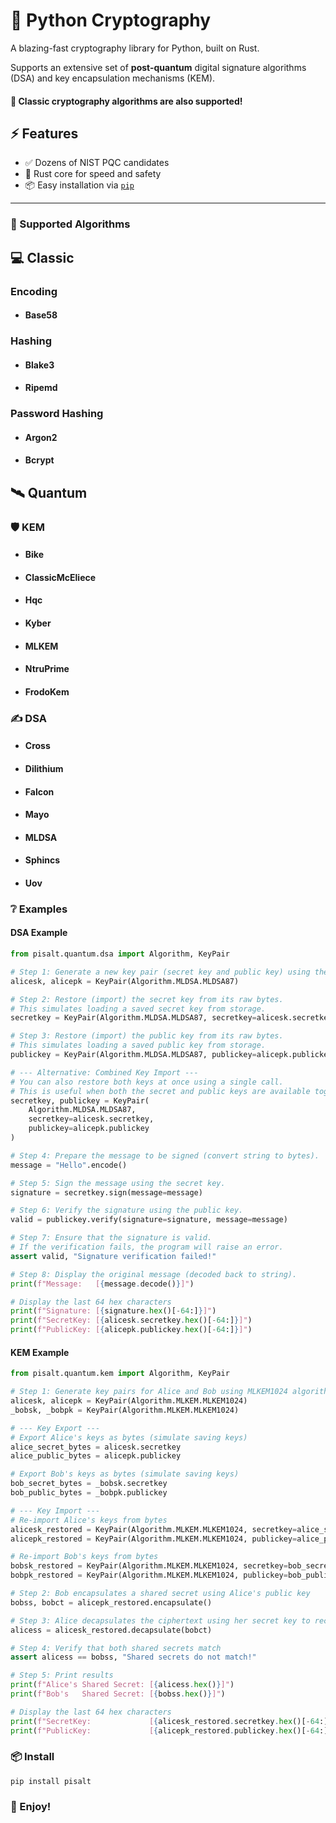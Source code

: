 # 🔐 Python Cryptography

A blazing-fast cryptography library for Python, built on Rust.

Supports an extensive set of **post-quantum** digital signature algorithms (DSA) and key encapsulation mechanisms (KEM).

#### 🚀 Classic cryptography algorithms are also supported!

## ⚡ Features
- ✅ Dozens of NIST PQC candidates 
- 🦀 Rust core for speed and safety
- 📦 Easy installation via [`pip`](https://pip.pypa.io)
---

### 🧬 Supported Algorithms

## 💻 Classic
### Encoding
 - #### Base58
### Hashing
 - #### Blake3
 - #### Ripemd
### Password Hashing
 - #### Argon2
 - #### Bcrypt


## 🛰️ Quantum

### 🛡️ KEM
- #### Bike
- #### ClassicMcEliece
- #### Hqc
- #### Kyber
- #### MLKEM
- #### NtruPrime
- #### FrodoKem

### ✍️ DSA
- #### Cross
- #### Dilithium
- #### Falcon
- #### Mayo
- #### MLDSA
- #### Sphincs
- #### Uov

### ❔ Examples

#### DSA Example
```python
from pisalt.quantum.dsa import Algorithm, KeyPair

# Step 1: Generate a new key pair (secret key and public key) using the MLDSA87 algorithm.
alicesk, alicepk = KeyPair(Algorithm.MLDSA.MLDSA87)

# Step 2: Restore (import) the secret key from its raw bytes.
# This simulates loading a saved secret key from storage.
secretkey = KeyPair(Algorithm.MLDSA.MLDSA87, secretkey=alicesk.secretkey)

# Step 3: Restore (import) the public key from its raw bytes.
# This simulates loading a saved public key from storage.
publickey = KeyPair(Algorithm.MLDSA.MLDSA87, publickey=alicepk.publickey)

# --- Alternative: Combined Key Import ---
# You can also restore both keys at once using a single call.
# This is useful when both the secret and public keys are available together.
secretkey, publickey = KeyPair(
    Algorithm.MLDSA.MLDSA87,
    secretkey=alicesk.secretkey,
    publickey=alicepk.publickey
)

# Step 4: Prepare the message to be signed (convert string to bytes).
message = "Hello".encode()

# Step 5: Sign the message using the secret key.
signature = secretkey.sign(message=message)

# Step 6: Verify the signature using the public key.
valid = publickey.verify(signature=signature, message=message)

# Step 7: Ensure that the signature is valid.
# If the verification fails, the program will raise an error.
assert valid, "Signature verification failed!"

# Step 8: Display the original message (decoded back to string).
print(f"Message:   [{message.decode()}]")

# Display the last 64 hex characters
print(f"Signature: [{signature.hex()[-64:]}]")
print(f"SecretKey: [{alicesk.secretkey.hex()[-64:]}]")
print(f"PublicKey: [{alicepk.publickey.hex()[-64:]}]")
```

#### KEM Example
```python
from pisalt.quantum.kem import Algorithm, KeyPair

# Step 1: Generate key pairs for Alice and Bob using MLKEM1024 algorithm
alicesk, alicepk = KeyPair(Algorithm.MLKEM.MLKEM1024)
_bobsk, _bobpk = KeyPair(Algorithm.MLKEM.MLKEM1024)

# --- Key Export ---
# Export Alice's keys as bytes (simulate saving keys)
alice_secret_bytes = alicesk.secretkey
alice_public_bytes = alicepk.publickey

# Export Bob's keys as bytes (simulate saving keys)
bob_secret_bytes = _bobsk.secretkey
bob_public_bytes = _bobpk.publickey

# --- Key Import ---
# Re-import Alice's keys from bytes
alicesk_restored = KeyPair(Algorithm.MLKEM.MLKEM1024, secretkey=alice_secret_bytes)
alicepk_restored = KeyPair(Algorithm.MLKEM.MLKEM1024, publickey=alice_public_bytes)

# Re-import Bob's keys from bytes
bobsk_restored = KeyPair(Algorithm.MLKEM.MLKEM1024, secretkey=bob_secret_bytes)
bobpk_restored = KeyPair(Algorithm.MLKEM.MLKEM1024, publickey=bob_public_bytes)

# Step 2: Bob encapsulates a shared secret using Alice's public key
bobss, bobct = alicepk_restored.encapsulate()

# Step 3: Alice decapsulates the ciphertext using her secret key to recover the shared secret
alicess = alicesk_restored.decapsulate(bobct)

# Step 4: Verify that both shared secrets match
assert alicess == bobss, "Shared secrets do not match!"

# Step 5: Print results
print(f"Alice's Shared Secret: [{alicess.hex()}]")
print(f"Bob's   Shared Secret: [{bobss.hex()}]")

# Display the last 64 hex characters
print(f"SecretKey:             [{alicesk_restored.secretkey.hex()[-64:]}]")
print(f"PublicKey:             [{alicepk_restored.publickey.hex()[-64:]}]")
```

### 📦 Install
```shell
pip install pisalt
```

### 🥳 Enjoy!
